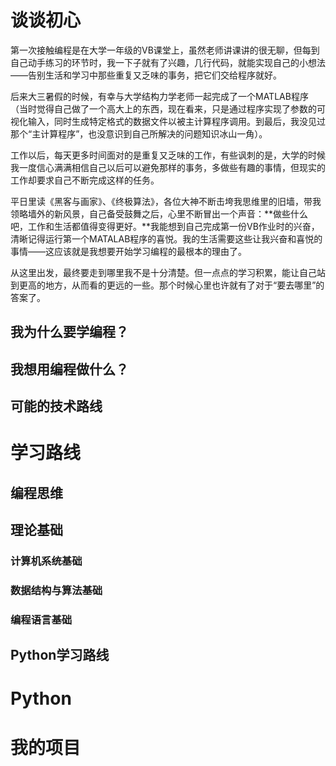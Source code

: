 # 谈谈初心
第一次接触编程是在大学一年级的VB课堂上，虽然老师讲课讲的很无聊，但每到自己动手练习的环节时，我一下子就有了兴趣，几行代码，就能实现自己的小想法——告别生活和学习中那些重复又乏味的事务，把它们交给程序就好。

后来大三暑假的时候，有幸与大学结构力学老师一起完成了一个MATLAB程序（当时觉得自己做了一个高大上的东西，现在看来，只是通过程序实现了参数的可视化输入，同时生成特定格式的数据文件以被主计算程序调用。到最后，我没见过那个“主计算程序”，也没意识到自己所解决的问题知识冰山一角）。

工作以后，每天更多时间面对的是重复又乏味的工作，有些讽刺的是，大学的时候我一度信心满满相信自己以后可以避免那样的事务，多做些有趣的事情，但现实的工作却要求自己不断完成这样的任务。

平日里读《黑客与画家》、《终极算法》，各位大神不断击垮我思维里的旧墙，带我领略墙外的新风景，自己备受鼓舞之后，心里不断冒出一个声音：**做些什么吧，工作和生活都值得变得更好。**我能想到自己完成第一份VB作业时的兴奋，清晰记得运行第一个MATALAB程序的喜悦。我的生活需要这些让我兴奋和喜悦的事情——这应该就是我想要开始学习编程的最根本的理由了。

从这里出发，最终要走到哪里我不是十分清楚。但一点点的学习积累，能让自己站到更高的地方，从而看的更远的一些。那个时候心里也许就有了对于“要去哪里”的答案了。

## 我为什么要学编程？
## 我想用编程做什么？
## 可能的技术路线

# 学习路线
## 编程思维
## 理论基础
### 计算机系统基础
### 数据结构与算法基础
### 编程语言基础
## Python学习路线

# Python

# 我的项目
